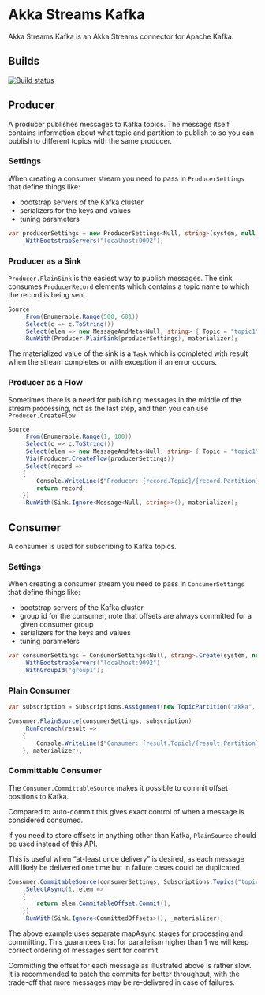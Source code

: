 # Akka Streams Kafka

Akka Streams Kafka is an Akka Streams connector for Apache Kafka.

## Builds
[![Build status](https://ci.appveyor.com/api/projects/status/0glh2fi8uic17vl4/branch/dev?svg=true)](https://ci.appveyor.com/project/akkadotnet-contrib/akka-streams-kafka/branch/dev)

## Producer

A producer publishes messages to Kafka topics. The message itself contains information about what topic and partition to publish to so you can publish to different topics with the same producer.

### Settings

When creating a consumer stream you need to pass in `ProducerSettings` that define things like:

- bootstrap servers of the Kafka cluster
- serializers for the keys and values
- tuning parameters

```C#
var producerSettings = new ProducerSettings<Null, string>(system, null, new StringSerializer(Encoding.UTF8))
    .WithBootstrapServers("localhost:9092");
```

### Producer as a Sink
`Producer.PlainSink` is the easiest way to publish messages. The sink consumes `ProducerRecord` elements which contains a topic name to which the record is being sent.

```C#
Source
    .From(Enumerable.Range(500, 601))
    .Select(c => c.ToString())
    .Select(elem => new MessageAndMeta<Null, string> { Topic = "topic1", Message = new Message<Null, string> { Value = elem }})
    .RunWith(Producer.PlainSink(producerSettings), materializer);
```
The materialized value of the sink is a `Task` which is completed with result when the stream completes or with exception if an error occurs.

### Producer as a Flow
Sometimes there is a need for publishing messages in the middle of the stream processing, not as the last step, and then you can use `Producer.CreateFlow`

```C#
Source
    .From(Enumerable.Range(1, 100))
    .Select(c => c.ToString())
    .Select(elem => new MessageAndMeta<Null, string> { Topic = "topic1", Message = new Message<Null, string> { Value = elem }})
    .Via(Producer.CreateFlow(producerSettings))
    .Select(record =>
    {
        Console.WriteLine($"Producer: {record.Topic}/{record.Partition} {record.Offset}: {record.Value}");
        return record;
    })
    .RunWith(Sink.Ignore<Message<Null, string>>(), materializer);
```

## Consumer

A consumer is used for subscribing to Kafka topics.

### Settings 
When creating a consumer stream you need to pass in `ConsumerSettings` that define things like:

- bootstrap servers of the Kafka cluster
- group id for the consumer, note that offsets are always committed for a given consumer group
- serializers for the keys and values
- tuning parameters

```C#
var consumerSettings = ConsumerSettings<Null, string>.Create(system, null, new StringDeserializer(Encoding.UTF8))
    .WithBootstrapServers("localhost:9092")
    .WithGroupId("group1");
```

### Plain Consumer
```C#
var subscription = Subscriptions.Assignment(new TopicPartition("akka", 0));

Consumer.PlainSource(consumerSettings, subscription)
    .RunForeach(result =>
    {
        Console.WriteLine($"Consumer: {result.Topic}/{result.Partition} {result.Offset}: {result.Value}");
    }, materializer);
```

### Committable Consumer
The `Consumer.CommittableSource` makes it possible to commit offset positions to Kafka.

Compared to auto-commit this gives exact control of when a message is considered consumed.

If you need to store offsets in anything other than Kafka, `PlainSource` should be used instead of this API.

This is useful when “at-least once delivery” is desired, as each message will likely be delivered one time but in failure cases could be duplicated.

```C#
Consumer.CommitableSource(consumerSettings, Subscriptions.Topics("topic1"))
    .SelectAsync(1, elem =>
    {
        return elem.CommitableOffset.Commit();
    })
    .RunWith(Sink.Ignore<CommittedOffsets>(), _materializer);
```
The above example uses separate mapAsync stages for processing and committing. This guarantees that for parallelism higher than 1 we will keep correct ordering of messages sent for commit.

Committing the offset for each message as illustrated above is rather slow. It is recommended to batch the commits for better throughput, with the trade-off that more messages may be re-delivered in case of failures.